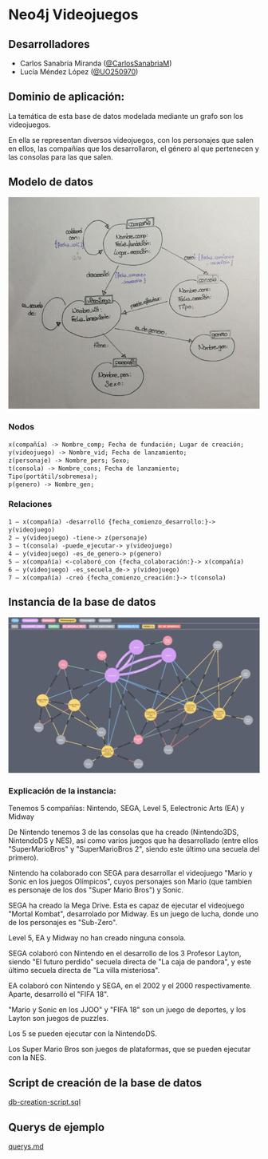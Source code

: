 # Neo4j Videojuegos

## Desarrolladores
* Carlos Sanabria Miranda ([@CarlosSanabriaM](https://github.com/CarlosSanabriaM))
* Lucía Méndez López ([@UO250970](https://github.com/UO250970))

## Dominio de aplicación:
La temática de esta base de datos modelada mediante un grafo son los videojuegos.

En ella se representan diversos videojuegos, con los personajes que salen en ellos, las compañías que los desarrollaron, el género al que pertenecen y las consolas para las que salen.

## Modelo de datos
![Data Model](img/data-model.png)

### Nodos
```
x(compañía) -> Nombre_comp; Fecha de fundación; Lugar de creación;
y(videojuego) -> Nombre_vid; Fecha de lanzamiento;
z(personaje) -> Nombre_pers; Sexo;
t(consola) -> Nombre_cons; Fecha de lanzamiento; Tipo(portátil/sobremesa);
p(genero) -> Nombre_gen;
```

### Relaciones
```
1 – x(compañía) -desarrolló {fecha_comienzo_desarrollo:}-> y(videojuego)
2 – y(videojuego) -tiene-> z(personaje)
3 – t(consola) -puede_ejecutar-> y(videojuego)  
4 – y(videojuego) -es_de_genero-> p(genero)  
5 – x(compañía) <-colaboró_con {fecha_colaboración:}-> x(compañía)
6 – y(videojuego) -es_secuela_de-> y(videojuego)
7 – x(compañía) -creó {fecha_comienzo_creación:}-> t(consola)
```

## Instancia de la base de datos
![Database Instance](img/db-instance.png)

### Explicación de la instancia:
Tenemos 5 compañías: Nintendo, SEGA, Level 5, Eelectronic Arts (EA) y Midway

De Nintendo tenemos 3 de las consolas que ha creado (Nintendo3DS, NintendoDS y NES), así como varios juegos que ha desarrollado (entre ellos "SuperMarioBros" y "SuperMarioBros 2", siendo este último una secuela del primero).

Nintendo ha colaborado con SEGA para desarrollar el videojuego "Mario y Sonic en los juegos Olímpicos", cuyos personajes son Mario (que tambien es personaje de los dos "Super Mario Bros") y Sonic.

SEGA ha creado la Mega Drive. Esta es capaz de ejecutar el videojuego "Mortal Kombat", desarrolado por Midway. Es un juego de lucha, donde uno de los personajes es "Sub-Zero".

Level 5, EA y Midway no han creado ninguna consola.

SEGA colaboró con Nintendo en el desarrollo de los 3 Profesor Layton, siendo "El futuro perdido" secuela directa de "La caja de pandora", y este último secuela directa de "La villa misteriosa".

EA colaboró con Nintendo y SEGA, en el 2002 y el 2000 respectivamente. Aparte, desarrolló el "FIFA 18".

"Mario y Sonic en los JJOO" y "FIFA 18" son un juego de deportes, y los Layton son juegos de puzzles.

Los 5 se pueden ejecutar con la NintendoDS.

Los Super Mario Bros son juegos de plataformas, que se pueden ejecutar con la NES.

## Script de creación de la base de datos
[db-creation-script.sql](db-creation-script.sql)

## Querys de ejemplo
[querys.md](querys.md)

